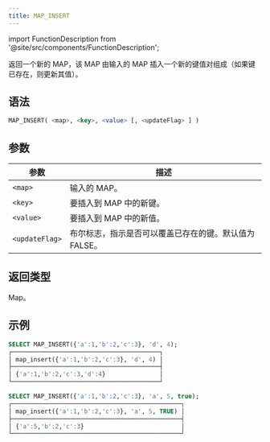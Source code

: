 ```yaml
---
title: MAP_INSERT
---
```

import FunctionDescription from '@site/src/components/FunctionDescription';

<FunctionDescription description="引入或更新于：v1.2.654"/>

返回一个新的 MAP，该 MAP 由输入的 MAP 插入一个新的键值对组成（如果键已存在，则更新其值）。

## 语法

```sql
MAP_INSERT( <map>, <key>, <value> [, <updateFlag> ] )
```

## 参数

| 参数          | 描述                                                                                  |
|---------------|--------------------------------------------------------------------------------------|
| `<map>`       | 输入的 MAP。                                                                         |
| `<key>`       | 要插入到 MAP 中的新键。                                                              |
| `<value>`     | 要插入到 MAP 中的新值。                                                              |
| `<updateFlag>`| 布尔标志，指示是否可以覆盖已存在的键。默认值为 FALSE。                                |

## 返回类型

Map。

## 示例

```sql
SELECT MAP_INSERT({'a':1,'b':2,'c':3}, 'd', 4);
┌─────────────────────────────────────────┐
│ map_insert({'a':1,'b':2,'c':3}, 'd', 4) │
├─────────────────────────────────────────┤
│ {'a':1,'b':2,'c':3,'d':4}               │
└─────────────────────────────────────────┘

SELECT MAP_INSERT({'a':1,'b':2,'c':3}, 'a', 5, true);
┌───────────────────────────────────────────────┐
│ map_insert({'a':1,'b':2,'c':3}, 'a', 5, TRUE) │
├───────────────────────────────────────────────┤
│ {'a':5,'b':2,'c':3}                           │
└───────────────────────────────────────────────┘
```